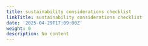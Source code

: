 ```yaml
---
title: sustainability considerations checklist
linkTitle: sustainability considerations checklist
date: '2025-04-29T17:09:00Z'
weight: 0
description: No content
---
```



